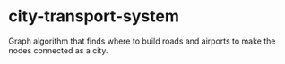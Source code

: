 # city-transport-system
Graph algorithm that finds where to build roads and airports to make the nodes connected as a city.
